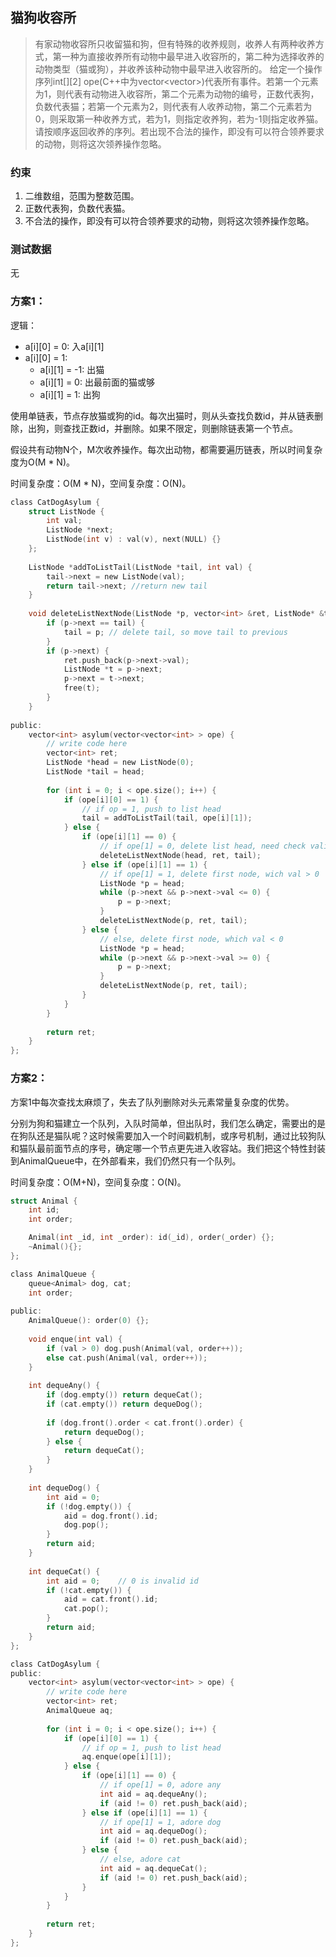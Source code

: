 ## 猫狗收容所

> 有家动物收容所只收留猫和狗，但有特殊的收养规则，收养人有两种收养方式，第一种为直接收养所有动物中最早进入收容所的，第二种为选择收养的动物类型（猫或狗），并收养该种动物中最早进入收容所的。
> 给定一个操作序列int[][2] ope(C++中为vector<vector<int>>)代表所有事件。若第一个元素为1，则代表有动物进入收容所，第二个元素为动物的编号，正数代表狗，负数代表猫；若第一个元素为2，则代表有人收养动物，第二个元素若为0，则采取第一种收养方式，若为1，则指定收养狗，若为-1则指定收养猫。请按顺序返回收养的序列。若出现不合法的操作，即没有可以符合领养要求的动物，则将这次领养操作忽略。



### 约束

1. 二维数组，范围为整数范围。
1. 正数代表狗，负数代表猫。
1. 不合法的操作，即没有可以符合领养要求的动物，则将这次领养操作忽略。

### 测试数据

无

### 方案1：

逻辑：
- a[i][0] = 0: 入a[i][1]
- a[i][0] = 1:
    - a[i][1] = -1: 出猫
    - a[i][1] = 0: 出最前面的猫或够
    - a[i][1] = 1: 出狗

使用单链表，节点存放猫或狗的id。每次出猫时，则从头查找负数id，并从链表删除，出狗，则查找正数id，并删除。如果不限定，则删除链表第一个节点。

假设共有动物N个，M次收养操作。每次出动物，都需要遍历链表，所以时间复杂度为O(M * N)。

时间复杂度：O(M * N)，空间复杂度：O(N)。

```C
class CatDogAsylum {
    struct ListNode {
        int val;
        ListNode *next;
        ListNode(int v) : val(v), next(NULL) {}
    };
     
    ListNode *addToListTail(ListNode *tail, int val) {
        tail->next = new ListNode(val);
        return tail->next; //return new tail
    }
     
    void deleteListNextNode(ListNode *p, vector<int> &ret, ListNode* &tail) {
        if (p->next == tail) {
            tail = p; // delete tail, so move tail to previous
        }
        if (p->next) {
            ret.push_back(p->next->val);
            ListNode *t = p->next;
            p->next = t->next;
            free(t);
        }
    }
     
public:
    vector<int> asylum(vector<vector<int> > ope) {
        // write code here
        vector<int> ret;
        ListNode *head = new ListNode(0);
        ListNode *tail = head;
         
        for (int i = 0; i < ope.size(); i++) {
            if (ope[i][0] == 1) {
                // if op = 1, push to list head
                tail = addToListTail(tail, ope[i][1]);
            } else {
                if (ope[i][1] == 0) {
                    // if ope[1] = 0, delete list head, need check valid
                    deleteListNextNode(head, ret, tail);
                } else if (ope[i][1] == 1) {
                    // if ope[1] = 1, delete first node, wich val > 0
                    ListNode *p = head;
                    while (p->next && p->next->val <= 0) {
                        p = p->next;
                    }
                    deleteListNextNode(p, ret, tail);
                } else {
                    // else, delete first node, which val < 0
                    ListNode *p = head;
                    while (p->next && p->next->val >= 0) {
                        p = p->next;
                    }
                    deleteListNextNode(p, ret, tail);
                }
            }
        }
         
        return ret;
    }
};
```

### 方案2：

方案1中每次查找太麻烦了，失去了队列删除对头元素常量复杂度的优势。

分别为狗和猫建立一个队列，入队时简单，但出队时，我们怎么确定，需要出的是在狗队还是猫队呢？这时候需要加入一个时间戳机制，或序号机制，通过比较狗队和猫队最前面节点的序号，确定哪一个节点更先进入收容站。我们把这个特性封装到AnimalQueue中，在外部看来，我们仍然只有一个队列。

时间复杂度：O(M+N)，空间复杂度：O(N)。

```C
struct Animal {
    int id;
    int order;

    Animal(int _id, int _order): id(_id), order(_order) {};
    ~Animal(){};
};

class AnimalQueue {
    queue<Animal> dog, cat;
    int order;
    
public:
    AnimalQueue(): order(0) {};
    
    void enque(int val) {
        if (val > 0) dog.push(Animal(val, order++));
        else cat.push(Animal(val, order++));
    }
    
    int dequeAny() {
        if (dog.empty()) return dequeCat();
        if (cat.empty()) return dequeDog();
        
        if (dog.front().order < cat.front().order) {
            return dequeDog();
        } else {
            return dequeCat();
        }
    }
    
    int dequeDog() {
        int aid = 0;
        if (!dog.empty()) {
            aid = dog.front().id;
            dog.pop();
        }
        return aid;
    }
    
    int dequeCat() {
        int aid = 0;    // 0 is invalid id
        if (!cat.empty()) {
            aid = cat.front().id;
            cat.pop();
        }
        return aid;
    }
};

class CatDogAsylum {   
public:
    vector<int> asylum(vector<vector<int> > ope) {
        // write code here
        vector<int> ret;
        AnimalQueue aq;
        
        for (int i = 0; i < ope.size(); i++) {
            if (ope[i][0] == 1) {
                // if op = 1, push to list head
                aq.enque(ope[i][1]);
            } else {
                if (ope[i][1] == 0) {
                    // if ope[1] = 0, adore any
                    int aid = aq.dequeAny();
                    if (aid != 0) ret.push_back(aid);
                } else if (ope[i][1] == 1) {
                    // if ope[1] = 1, adore dog
                    int aid = aq.dequeDog();
                    if (aid != 0) ret.push_back(aid);
                } else {
                    // else, adore cat
                    int aid = aq.dequeCat();
                    if (aid != 0) ret.push_back(aid);
                }
            }
        }
        
        return ret;
    }
};
```
